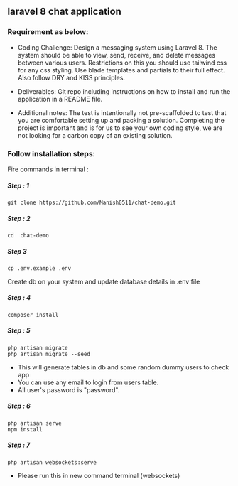 ## laravel 8 chat application

### Requirement as below:
- Coding Challenge: Design a messaging system using Laravel 8. The system should be able to view, send, receive, and delete messages between various users. Restrictions on this you should use tailwind css for any css styling. Use blade templates and partials to their full effect. Also follow DRY and KISS principles.

- Deliverables:
Git repo including instructions on how to install and run the application in a README file.

- Additional notes:
The test is intentionally not pre-scaffolded to test that you are comfortable setting up and packing a solution.
Completing the project is important and is for us to see your own coding style, we are not looking for a carbon copy of an existing solution.

### Follow installation steps:

Fire commands in terminal : 
#####  Step : 1

```
git clone https://github.com/Manish0511/chat-demo.git
```
##### Step : 2

```
cd  chat-demo
```
##### Step 3

```
cp .env.example .env
```
Create db on your system and update database details in .env file
##### Step : 4

```
composer install
```

##### Step : 5
```
php artisan migrate
php artisan migrate --seed

```
- This will generate tables in db and some random dummy users to check app
- You can use any email to login from users table.
- All user's password is "password".


##### Step : 6
```
php artisan serve
npm install
```

##### Step : 7
```
php artisan websockets:serve
```
- Please run this in new command terminal (websockets)